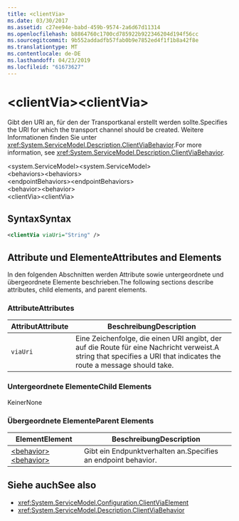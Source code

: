 ```yaml
---
title: <clientVia>
ms.date: 03/30/2017
ms.assetid: c27ee94e-babd-459b-9574-2a6d67d11314
ms.openlocfilehash: b8864760c1700cd785922b922346204d194f56cc
ms.sourcegitcommit: 9b552addadfb57fab0b9e7852ed4f1f1b8a42f8e
ms.translationtype: MT
ms.contentlocale: de-DE
ms.lasthandoff: 04/23/2019
ms.locfileid: "61673627"
---
```

# <a name="clientvia"></a><span data-ttu-id="8f0c5-101">\<clientVia></span><span class="sxs-lookup"><span data-stu-id="8f0c5-101">\<clientVia></span></span>
<span data-ttu-id="8f0c5-102">Gibt den URI an, für den der Transportkanal erstellt werden sollte.</span><span class="sxs-lookup"><span data-stu-id="8f0c5-102">Specifies the URI for which the transport channel should be created.</span></span> <span data-ttu-id="8f0c5-103">Weitere Informationen finden Sie unter <xref:System.ServiceModel.Description.ClientViaBehavior>.</span><span class="sxs-lookup"><span data-stu-id="8f0c5-103">For more information, see <xref:System.ServiceModel.Description.ClientViaBehavior>.</span></span>  
  
 <span data-ttu-id="8f0c5-104">\<system.ServiceModel></span><span class="sxs-lookup"><span data-stu-id="8f0c5-104">\<system.ServiceModel></span></span>  
<span data-ttu-id="8f0c5-105">\<behaviors></span><span class="sxs-lookup"><span data-stu-id="8f0c5-105">\<behaviors></span></span>  
<span data-ttu-id="8f0c5-106">\<endpointBehaviors></span><span class="sxs-lookup"><span data-stu-id="8f0c5-106">\<endpointBehaviors></span></span>  
<span data-ttu-id="8f0c5-107">\<behavior></span><span class="sxs-lookup"><span data-stu-id="8f0c5-107">\<behavior></span></span>  
<span data-ttu-id="8f0c5-108">\<clientVia></span><span class="sxs-lookup"><span data-stu-id="8f0c5-108">\<clientVia></span></span>  
  
## <a name="syntax"></a><span data-ttu-id="8f0c5-109">Syntax</span><span class="sxs-lookup"><span data-stu-id="8f0c5-109">Syntax</span></span>  
  
```xml  
<clientVia viaUri="String" />
```  
  
## <a name="attributes-and-elements"></a><span data-ttu-id="8f0c5-110">Attribute und Elemente</span><span class="sxs-lookup"><span data-stu-id="8f0c5-110">Attributes and Elements</span></span>  
 <span data-ttu-id="8f0c5-111">In den folgenden Abschnitten werden Attribute sowie untergeordnete und übergeordnete Elemente beschrieben.</span><span class="sxs-lookup"><span data-stu-id="8f0c5-111">The following sections describe attributes, child elements, and parent elements.</span></span>  
  
### <a name="attributes"></a><span data-ttu-id="8f0c5-112">Attribute</span><span class="sxs-lookup"><span data-stu-id="8f0c5-112">Attributes</span></span>  
  
|<span data-ttu-id="8f0c5-113">Attribut</span><span class="sxs-lookup"><span data-stu-id="8f0c5-113">Attribute</span></span>|<span data-ttu-id="8f0c5-114">Beschreibung</span><span class="sxs-lookup"><span data-stu-id="8f0c5-114">Description</span></span>|  
|---------------|-----------------|  
|`viaUri`|<span data-ttu-id="8f0c5-115">Eine Zeichenfolge, die einen URI angibt, der auf die Route für eine Nachricht verweist.</span><span class="sxs-lookup"><span data-stu-id="8f0c5-115">A string that specifies a URI that indicates the route a message should take.</span></span>|  
  
### <a name="child-elements"></a><span data-ttu-id="8f0c5-116">Untergeordnete Elemente</span><span class="sxs-lookup"><span data-stu-id="8f0c5-116">Child Elements</span></span>  
 <span data-ttu-id="8f0c5-117">Keiner</span><span class="sxs-lookup"><span data-stu-id="8f0c5-117">None</span></span>  
  
### <a name="parent-elements"></a><span data-ttu-id="8f0c5-118">Übergeordnete Elemente</span><span class="sxs-lookup"><span data-stu-id="8f0c5-118">Parent Elements</span></span>  
  
|<span data-ttu-id="8f0c5-119">Element</span><span class="sxs-lookup"><span data-stu-id="8f0c5-119">Element</span></span>|<span data-ttu-id="8f0c5-120">Beschreibung</span><span class="sxs-lookup"><span data-stu-id="8f0c5-120">Description</span></span>|  
|-------------|-----------------|  
|[<span data-ttu-id="8f0c5-121">\<behavior></span><span class="sxs-lookup"><span data-stu-id="8f0c5-121">\<behavior></span></span>](../../../../../docs/framework/configure-apps/file-schema/wcf/behavior-of-endpointbehaviors.md)|<span data-ttu-id="8f0c5-122">Gibt ein Endpunktverhalten an.</span><span class="sxs-lookup"><span data-stu-id="8f0c5-122">Specifies an endpoint behavior.</span></span>|  
  
## <a name="see-also"></a><span data-ttu-id="8f0c5-123">Siehe auch</span><span class="sxs-lookup"><span data-stu-id="8f0c5-123">See also</span></span>

- <xref:System.ServiceModel.Configuration.ClientViaElement>
- <xref:System.ServiceModel.Description.ClientViaBehavior>
